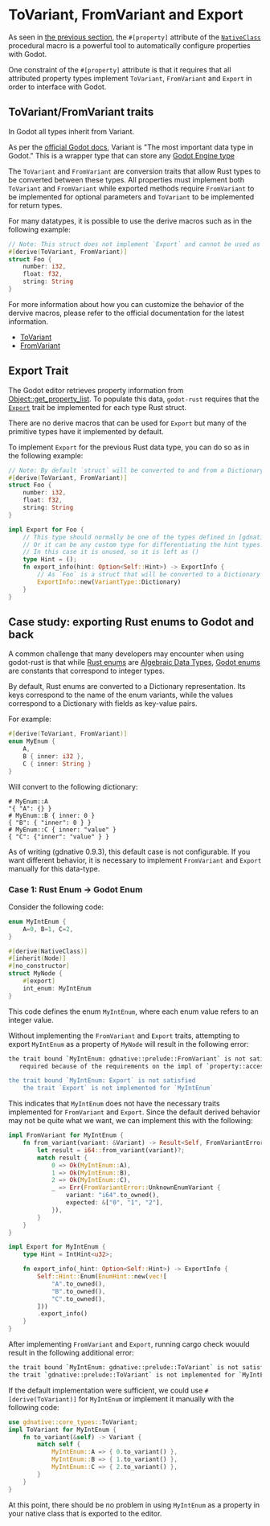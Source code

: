 # ToVariant, FromVariant and Export

As seen in [the previous section](./properties.md), the `#[property]` attribute of the [`NativeClass`](https://docs.rs/gdnative/latest/gdnative/derive.NativeClass.html) procedural macro is a powerful tool to automatically configure properties with Godot.

One constraint of the `#[property]` attribute is that it requires that all attributed property types implement `ToVariant`, `FromVariant` and `Export` in order to interface with Godot.

## ToVariant/FromVariant traits

In Godot all types inherit from Variant.

As per the [official Godot docs](https://docs.godotengine.org/en/stable/classes/class_variant.html), Variant is "The most important data type in Godot." This is a wrapper type that can store any [Godot Engine type](https://docs.godotengine.org/en/stable/classes/class_%40globalscope.html#enum-globalscope-variant-type)

The `ToVariant` and `FromVariant` are conversion traits that allow Rust types to be converted between these types. All properties must implement both `ToVariant` and `FromVariant` while exported methods require `FromVariant` to be implemented for optional parameters and `ToVariant` to be implemented for return types.

For many datatypes, it is possible to use the derive macros such as in the following example:

```rust
// Note: This struct does not implement `Export` and cannot be used as a property, see the following section for more information.
#[derive(ToVariant, FromVariant)]
struct Foo {
    number: i32,
    float: f32,
    string: String
}
```

For more information about how you can customize the behavior of the dervive macros, please refer to the official documentation for the latest information.

- [ToVariant](https://docs.rs/gdnative/latest/gdnative/core_types/trait.ToVariant.html)
- [FromVariant](https://docs.rs/gdnative/latest/gdnative/core_types/trait.FromVariant.html)

## Export Trait

The Godot editor retrieves property information from [Object::get_property_list](https://docs.godotengine.org/en/stable/classes/class_object.html#id2). To populate this data, `godot-rust` requires that the [`Export`](https://docs.rs/gdnative/latest/gdnative/nativescript/trait.Export.html) trait be implemented for each type Rust struct.

There are no derive macros that can be used for `Export` but many of the primitive types have it implemented by default.

To implement `Export` for the previous Rust data type, you can do so as in the following example:

```rust
// Note: By default `struct` will be converted to and from a Dictionary where property corresponds to a key-value pair.
#[derive(ToVariant, FromVariant)]
struct Foo {
    number: i32,
    float: f32,
    string: String
}

impl Export for Foo {
    // This type should normally be one of the types defined in [gdnative::export::hint](https://docs.rs/gdnative/latest/gdnative/export/hint/index.html).
    // Or it can be any custom type for differentiating the hint types.
    // In this case it is unused, so it is left as ()
    type Hint = ();
    fn export_info(hint: Option<Self::Hint>) -> ExportInfo {
        // As `Foo` is a struct that will be converted to a Dictionary when converted to a variant, we can just add this as the VariantType.
        ExportInfo::new(VariantType::Dictionary)
    }
}
```

## Case study: exporting Rust enums to Godot and back

A common challenge that many developers may encounter when using godot-rust is that while [Rust enums](https://doc.rust-lang.org/std/keyword.enum.html) are [Algebraic Data Types](https://en.wikipedia.org/wiki/Algebraic_data_type), [Godot enums](https://docs.godotengine.org/en/stable/getting_started/scripting/gdscript/gdscript_basics.html#enums) are constants that correspond to integer types.

By default, Rust enums are converted to a Dictionary representation. Its keys correspond to the name of the enum variants, while the values correspond to a Dictionary with fields as key-value pairs.

For example:

```rust
#[derive(ToVariant, FromVariant)]
enum MyEnum {
    A,
    B { inner: i32 },
    C { inner: String }
}
```

Will convert to the following dictionary:

```gdscript
# MyEnum::A
"{ "A": {} }
# MyEnum::B { inner: 0 }
{ "B": { "inner": 0 } }
# MyEnum::C { inner: "value" }
{ "C": {"inner": "value" } }
```

As of writing (gdnative 0.9.3), this default case is not configurable. If you want different behavior, it is necessary to implement `FromVariant` and `Export` manually for this data-type.

### Case 1: Rust Enum -> Godot Enum

Consider the following code:

```rust
enum MyIntEnum {
    A=0, B=1, C=2,
}

#[derive(NativeClass)]
#[inherit(Node)]
#[no_constructor]
struct MyNode {
    #[export]
    int_enum: MyIntEnum
}
```

This code defines the enum `MyIntEnum`, where each enum value refers to an integer value.

Without implementing the `FromVariant` and `Export` traits, attempting to export `MyIntEnum` as a property of `MyNode` will result in the following error:

```sh
the trait bound `MyIntEnum: gdnative::prelude::FromVariant` is not satisfied
   required because of the requirements on the impl of `property::accessor::RawSetter<MyNode, MyIntEnum>` for `property::accessor::invalid::InvalidSetter<'_>`2

the trait bound `MyIntEnum: Export` is not satisfied
    the trait `Export` is not implemented for `MyIntEnum`
```

This indicates that `MyIntEnum` does not have the necessary traits implemented for `FromVariant` and `Export`. Since the default derived behavior may not be quite what we want, we can implement this with the following:

```rust
impl FromVariant for MyIntEnum {
    fn from_variant(variant: &Variant) -> Result<Self, FromVariantError> {
        let result = i64::from_variant(variant)?;
        match result {
            0 => Ok(MyIntEnum::A),
            1 => Ok(MyIntEnum::B),
            2 => Ok(MyIntEnum::C),
            _ => Err(FromVariantError::UnknownEnumVariant {
                variant: "i64".to_owned(),
                expected: &["0", "1", "2"],
            }),
        }
    }
}

impl Export for MyIntEnum {
    type Hint = IntHint<u32>;

    fn export_info(_hint: Option<Self::Hint>) -> ExportInfo {
        Self::Hint::Enum(EnumHint::new(vec![
            "A".to_owned(),
            "B".to_owned(),
            "C".to_owned(),
        ]))
        .export_info()
    }
}

```

After implementing `FromVariant` and `Export`, running cargo check wouuld result in the following additional error:

```sh
the trait bound `MyIntEnum: gdnative::prelude::ToVariant` is not satisfied
the trait `gdnative::prelude::ToVariant` is not implemented for `MyIntEnum`
```

If the default implementation were sufficient, we could use `#[derive(ToVariant)]` for `MyIntEnum` or implement it manually with the following code:

```rust
use gdnative::core_types::ToVariant;
impl ToVariant for MyIntEnum {
    fn to_variant(&self) -> Variant {
        match self {
            MyIntEnum::A => { 0.to_variant() },
            MyIntEnum::B => { 1.to_variant() },
            MyIntEnum::C => { 2.to_variant() },
        }
    }
}
```

At this point, there should be no problem in using `MyIntEnum` as a property in your native class that is exported to the editor.
